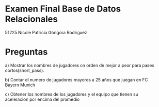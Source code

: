 # Examen Final Base de Datos Relacionales

51225
Nicole Patricia Góngora Rodríguez

# Preguntas

a) Mostrar los nombres de jugadores on orden de mejor a peor para pases cortos(short_pass).

b) Contar el numero de jugadores mayores a 25 años que juegan en FC Bayern Munich

c) Obtener los nombres de los jugadores y el equipo que tienen su aceleracion por encima del promedio
